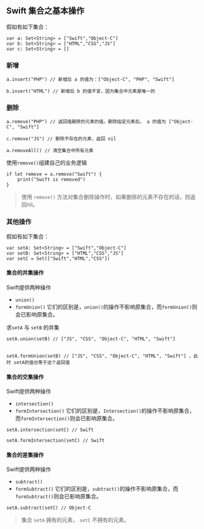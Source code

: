 ## Swift 集合之基本操作
假如有如下集合：
```
var a: Set<String> = ["Swift","Object-C"]
var b: Set<String> = ["HTML","CSS","JS"]
var c: Set<String> = []
```
### 新增
```
a.insert("PHP") // 新增后 a 的值为：["Object-C", "PHP", "Swift"]

b.insert("HTML") // 新增后 b 的值不变，因为集合中元素是唯一的
```

### 删除
```
a.remove("PHP") // 返回值删除的元素的值。删除指定元素后， a 的值为 ["Object-C", "Swift"]

c.remove("JS") // 删除不存在的元素，返回 nil

a.removeAll() // 清空集合中所有元素
```

使用`remove()`组建自己的业务逻辑
```
if let remove = a.remove("Swift") {
    print("Swift is removed")
}
```

> 使用 `remove()` 方法对集合删除操作时，如果删除的元素不存在的话，则返回nil。

### 其他操作
假如有如下集合：
```
var setA: Set<String> = ["Swift","Object-C"]
var setB: Set<String> = ["HTML","CSS","JS"]
var setC = Set(["Swift","HTML","CSS"])
```
#### 集合的并集操作

Swift提供两种操作
* `union()`
* `formUnion()`
它们的区别是，`union()`的操作不影响原集合，而`formUnion()`则会已影响原集合。

求`setA` 与 `setB` 的并集

```
setA.union(setB) // ["JS", "CSS", "Object-C", "HTML", "Swift"]


setA.formUnion(setB) // ["JS", "CSS", "Object-C", "HTML", "Swift"] ，此时 setA的值也等于这个返回值
```

#### 集合的交集操作

Swift提供两种操作
* `intersection()`
* `formIntersection()`
它们的区别是，`Intersection()`的操作不影响原集合，而`formIntersection()`则会已影响原集合。

```
setA.intersection(setC) // Swift

setA.formIntersection(setC) // Swift
```

#### 集合的差集操作

Swift提供两种操作
* `subtract()`
* `formSubtract()`
它们的区别是，`subtract()`的操作不影响原集合，而`formSubtract()`则会已影响原集合。

```
setA.subtract(setC) // Object-C

```
> 集合 `setA` 拥有的元素， `setC`  不拥有的元素。